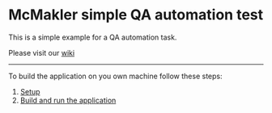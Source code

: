 # McMakler simple QA automation test

This is a simple example for a QA automation task.

Please visit our [wiki](https://github.com/mcmakler/simple-qa-automation-test/wiki#qa-tasks)

***

To build the application on you own machine follow these steps:

1. [Setup](https://github.com/mcmakler/simple-qa-automation-test/wiki/Setup)
1. [Build and run the application](https://github.com/mcmakler/simple-qa-automation-test/wiki/Build-&-Run)

